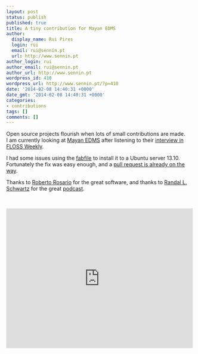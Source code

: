 ```yaml
---
layout: post
status: publish
published: true
title: A tiny contribution for Mayan EDMS
author:
  display_name: Rui Pires
  login: rui
  email: rui@sennin.pt
  url: http://www.sennin.pt
author_login: rui
author_email: rui@sennin.pt
author_url: http://www.sennin.pt
wordpress_id: 410
wordpress_url: http://www.sennin.pt/?p=410
date: '2014-02-08 14:40:31 +0000'
date_gmt: '2014-02-08 14:40:31 +0000'
categories:
- contributions
tags: []
comments: []
---
```

<p>Open source projects flourish when lots of small contributions are made.<br />
I am currently looking at <a href="http://www.mayan-edms.com">Mayan EDMS</a> after listening to their <a href="http://twit.tv/show/floss-weekly/253">interview in FLOSS Weekly</a>.</p>
<p>I had some issues using the <a href="http://fabfile.org">fabfile</a> to install it to a Ubuntu server 13.10. Fortunately the fix was easy enough, and a <a href="https://github.com/rosarior/mayan/pull/70">pull request is already on the way</a>.</p>
<p>Thanks to <a href="http://about.me/roberto.rosario">Roberto Rosario</a> for the great software, and thanks to <a href="http://www.stonehenge.com/merlyn/">Randal L. Schwartz</a> for the great <a href="http://twit.tv/floss">podcast</a>.</p>
<p>&nbsp;</p>
<p><iframe src="https://www.flickr.com/photos/johnrudolph/3138221589/player/87a9df2628" width="500" height="375" frameborder="0" allowfullscreen="allowfullscreen"></iframe></p>
